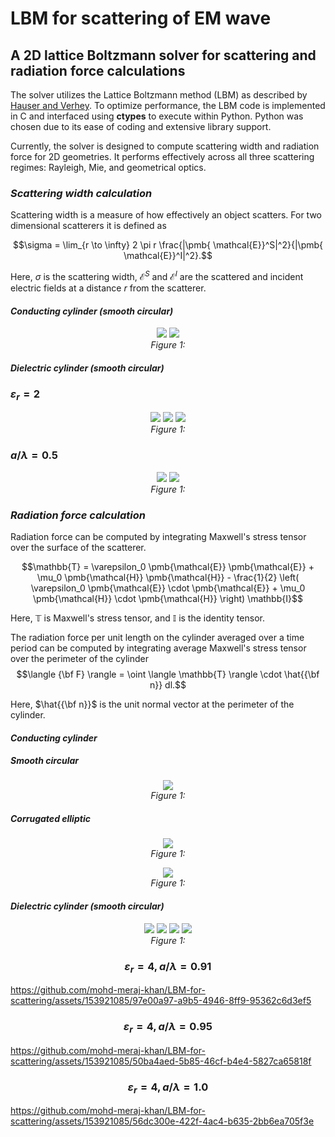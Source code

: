 # LBM for scattering of EM wave

## A 2D lattice Boltzmann solver for scattering and radiation force calculations

The solver utilizes the Lattice Boltzmann method (LBM) as described by [Hauser and Verhey](https://doi.org/10.1103/PhysRevE.96.063306). 
To optimize performance, the LBM code is implemented in C and interfaced using <b>ctypes</b> to execute within Python. Python was chosen 
due to its ease of coding and extensive library support.

Currently, the solver is designed to compute scattering width and radiation force for 2D geometries. It performs effectively across all three scattering regimes: Rayleigh, Mie, and geometrical optics.


### _Scattering width calculation_

Scattering width is a measure of how effectively an object scatters. For two dimensional scatterers it is defined as

$$\sigma = \lim_{r \to \infty} 2 \pi r \frac{|\pmb{ \mathcal{E}}^S|^2}{|\pmb{ \mathcal{E}}^I|^2}.$$

Here, $\sigma$ is the scattering width, $\pmb{ \mathcal{E}}^S$ and $\pmb{ \mathcal{E}}^I$ are the scattered and incident electric fields at a distance $r$ from the scatterer.



#### _Conducting cylinder (smooth circular)_



<p align="center">
    <img src="https://github.com/mohd-meraj-khan/LBM-for-scattering/blob/main/Media/PEC_Es_2D_2_column.svg" style="display: inline-block;">
    <img src="https://github.com/mohd-meraj-khan/LBM-for-scattering/raw/main/Media/RCS_PEC.svg" style="display: inline-block;">
  <br>
  <em>Figure 1:</em>
</p>



#### _Dielectric cylinder (smooth circular)_

### $\varepsilon_r = 2$


<p align="center">
    <img src="https://github.com/mohd-meraj-khan/LBM-for-scattering/blob/main/Media/RCS_Rayleigh_er_2.0.svg" style="display: inline-block;">
    <img src="https://github.com/mohd-meraj-khan/LBM-for-scattering/blob/main/Media/RCS_Mie_er_2.0.svg" style="display: inline-block;">
    <img src="https://github.com/mohd-meraj-khan/LBM-for-scattering/blob/main/Media/RCS_GO_er_2.0.svg" style="display: inline-block;">
  <br>
  <em>Figure 1:</em>
</p>

### $a/ \lambda = 0.5$

<p align="center">
    <img src="https://github.com/mohd-meraj-khan/LBM-for-scattering/blob/main/Media/MRCS_ratio_0.5.svg" style="display: inline-block;">
    <img src="https://github.com/mohd-meraj-khan/LBM-for-scattering/blob/main/Media/BRCS_ratio_0.5.svg" style="display: inline-block;">
  <br>
  <em>Figure 1:</em>
</p>



### _Radiation force calculation_

Radiation force can be computed by integrating Maxwell's stress tensor over the surface of the scatterer.

$$\mathbb{T} = \varepsilon_0 \pmb{\mathcal{E}} \pmb{\mathcal{E}} + \mu_0 \pmb{\mathcal{H}} \pmb{\mathcal{H}} - \frac{1}{2} \left( \varepsilon_0 \pmb{\mathcal{E}} \cdot \pmb{\mathcal{E}} + \mu_0 \pmb{\mathcal{H}} \cdot \pmb{\mathcal{H}} \right) \mathbb{I}$$

Here, $\mathbb{T}$ is Maxwell's stress tensor, and $\mathbb{I}$ is the identity tensor.

The radiation force per unit length on the cylinder averaged over a time period can be computed by integrating average Maxwell's stress tensor over the perimeter of the cylinder
$$\langle {\bf F} \rangle = \oint \langle \mathbb{T} \rangle \cdot  \hat{{\bf n}} dl.$$

Here, $\hat{{\bf n}}$ is the unit normal vector at the perimeter of the cylinder.



#### _Conducting cylinder_







##### _Smooth circular_


<p align="center">
    <img src="https://github.com/mohd-meraj-khan/LBM-for-scattering/blob/main/Media/FxPEC.svg" style="display: inline-block;">
  <br>
  <em>Figure 1:</em>
</p>


##### _Corrugated elliptic_


<p align="center">
    <img src="https://github.com/mohd-meraj-khan/LBM-for-scattering/blob/main/Media/corrugatedSnap.svg" style="display: inline-block;">
  <br>
  <em>Figure 1:</em>
</p>


<p align="center">
    <img src="https://github.com/mohd-meraj-khan/LBM-for-scattering/blob/main/Media/corrugatedPEC.svg" style="display: inline-block;">
  <br>
  <em>Figure 1:</em>
</p>


#### _Dielectric cylinder (smooth circular)_


<p align="center">
    <img src="https://github.com/mohd-meraj-khan/LBM-for-scattering/blob/main/Media/FxRayleigh.svg" style="display: inline-block;">
    <img src="https://github.com/mohd-meraj-khan/LBM-for-scattering/blob/main/Media/FxMie.svg" style="display: inline-block;">
    <img src="https://github.com/mohd-meraj-khan/LBM-for-scattering/blob/main/Media/FxGO.svg" style="display: inline-block;">
    <img src="https://github.com/mohd-meraj-khan/LBM-for-scattering/blob/main/Media/FxExactLog.svg" style="display: inline-block;">
  <br>
  <em>Figure 1:</em>
</p>


### $$\varepsilon_r = 4, a/ \lambda = 0.91$$


https://github.com/mohd-meraj-khan/LBM-for-scattering/assets/153921085/97e00a97-a9b5-4946-8ff9-95362c6d3ef5



### $$\varepsilon_r = 4, a/ \lambda = 0.95$$


https://github.com/mohd-meraj-khan/LBM-for-scattering/assets/153921085/50ba4aed-5b85-46cf-b4e4-5827ca65818f



### $$\varepsilon_r = 4, a/ \lambda = 1.0$$


https://github.com/mohd-meraj-khan/LBM-for-scattering/assets/153921085/56dc300e-422f-4ac4-b635-2bb6ea705f3e







